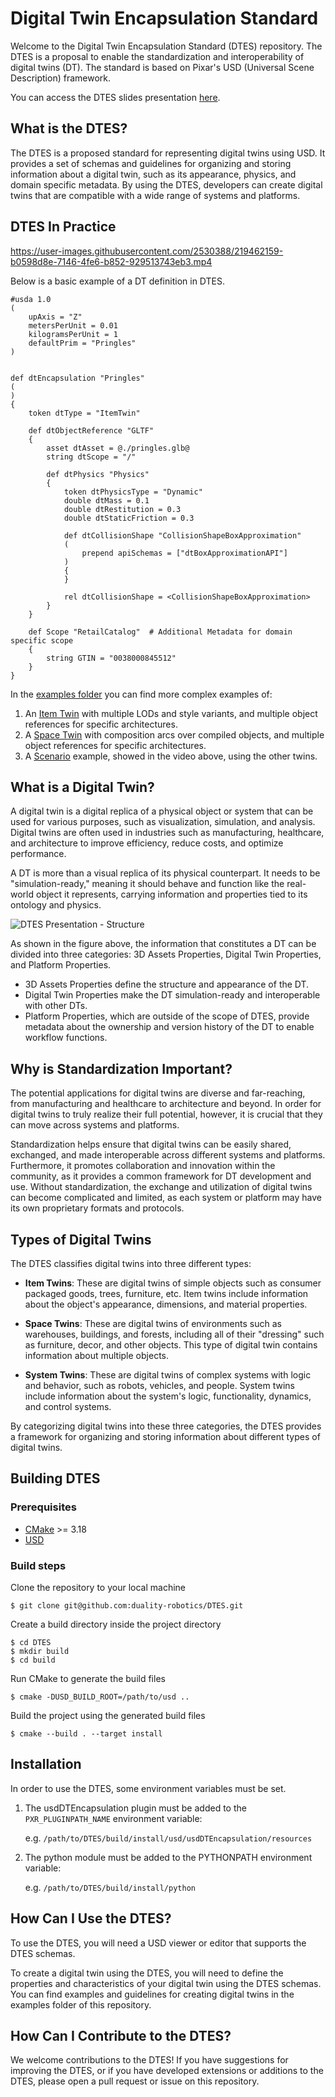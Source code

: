 Digital Twin Encapsulation Standard
===================================
Welcome to the Digital Twin Encapsulation Standard (DTES) repository. The DTES is a proposal to enable the standardization and interoperability of digital twins (DT). The standard is based on Pixar's USD (Universal Scene Description) framework.


You can access the DTES slides presentation [here](https://lnkd.in/gCU92QGh).

What is the DTES?
-----------------
The DTES is a proposed standard for representing digital twins using USD. It provides a set of schemas and guidelines for organizing and storing information about a digital twin, such as its appearance, physics, and domain specific metadata. By using the DTES, developers can create digital twins that are compatible with a wide range of systems and platforms.


DTES In Practice
----------------



https://user-images.githubusercontent.com/2530388/219462159-b0598d8e-7146-4fe6-b852-929513743eb3.mp4



Below is a basic example of a DT definition in DTES.

```usda
#usda 1.0
(
    upAxis = "Z"
    metersPerUnit = 0.01
    kilogramsPerUnit = 1
    defaultPrim = "Pringles"
)


def dtEncapsulation "Pringles"
(
)
{
    token dtType = "ItemTwin"

    def dtObjectReference "GLTF"
    {
        asset dtAsset = @./pringles.glb@
        string dtScope = "/"

        def dtPhysics "Physics"
        {
            token dtPhysicsType = "Dynamic"
            double dtMass = 0.1
            double dtRestitution = 0.3
            double dtStaticFriction = 0.3

            def dtCollisionShape "CollisionShapeBoxApproximation"
            (
                prepend apiSchemas = ["dtBoxApproximationAPI"]
            )
            {
            }

            rel dtCollisionShape = <CollisionShapeBoxApproximation>
        }
    }

    def Scope "RetailCatalog"  # Additional Metadata for domain specific scope
    {
        string GTIN = "0038000845512"
    }
}
```

In the [examples folder](./examples) you can find more complex examples of:
1. An [Item Twin](./examples/items/PringlesDT/PringlesDT.usda) with multiple LODs and style variants, and multiple object references for specific architectures.
2. A [Space Twin](./examples/items/../spaces/StoreDT/StoreDT.usda) with composition arcs over compiled objects, and multiple object references for specific architectures.
3. A [Scenario](./examples/scenarios/StoreScenario.usda) example, showed in the video above, using the other twins.


What is a Digital Twin?
-----------------------
A digital twin is a digital replica of a physical object or system that can be used for various purposes, such as visualization, simulation, and analysis. Digital twins are often used in industries such as manufacturing, healthcare, and architecture to improve efficiency, reduce costs, and optimize performance.

A DT is more than a visual replica of its physical counterpart. It needs to be "simulation-ready," meaning it should behave and function like the real-world object it represents, carrying information and properties tied to its ontology and physics.

![DTES Presentation - Structure](https://user-images.githubusercontent.com/123972574/222506402-21bf64cc-5d1b-4aca-83a2-28baf3f33d91.png)


As shown in the figure above, the information that constitutes a DT can be divided into three categories: 3D Assets Properties, Digital Twin Properties, and Platform Properties.

- 3D Assets Properties define the structure and appearance of the DT.
- Digital Twin Properties make the DT simulation-ready and interoperable with other DTs.
- Platform Properties, which are outside of the scope of DTES, provide metadata about the ownership and version history of the DT to enable workflow functions.


Why is Standardization Important?
---------------------------------
The potential applications for digital twins are diverse and far-reaching, from manufacturing and healthcare to architecture and beyond. In order for digital twins to truly realize their full potential, however, it is crucial that they can move across systems and platforms.

Standardization helps ensure that digital twins can be easily shared, exchanged, and made interoperable across different systems and platforms. Furthermore, it promotes collaboration and innovation within the community, as it provides a common framework for DT development and use. Without standardization, the exchange and utilization of digital twins can become complicated and limited, as each system or platform may have its own proprietary formats and protocols. 


Types of Digital Twins
----------------------
The DTES classifies digital twins into three different types:

- **Item Twins**: These are digital twins of simple objects such as consumer packaged goods, trees, furniture, etc. Item twins include information about the object's appearance, dimensions, and material properties.

- **Space Twins**: These are digital twins of environments such as warehouses, buildings, and forests, including all of their "dressing" such as furniture, decor, and other objects. This type of digital twin contains information about multiple objects.

- **System Twins**: These are digital twins of complex systems with logic and behavior, such as robots, vehicles, and people. System twins include information about the system's logic, functionality, dynamics, and control systems.

By categorizing digital twins into these three categories, the DTES provides a framework for organizing and storing information about different types of digital twins.

Building DTES
-------------

### Prerequisites

- [CMake](https://cmake.org/) >= 3.18
- [USD](https://github.com/PixarAnimationStudios/USD)

### Build steps

Clone the repository to your local machine

```shell
$ git clone git@github.com:duality-robotics/DTES.git
```

Create a build directory inside the project directory

```shell
$ cd DTES
$ mkdir build
$ cd build
```

Run CMake to generate the build files

```shell
$ cmake -DUSD_BUILD_ROOT=/path/to/usd ..
```

Build the project using the generated build files

```shell
$ cmake --build . --target install
```

Installation
------------
In order to use the DTES, some environment variables must be set.

1. The usdDTEncapsulation plugin must be added to the `PXR_PLUGINPATH_NAME` environment variable:

    e.g. `/path/to/DTES/build/install/usd/usdDTEncapsulation/resources`

1. The python module must be added to the PYTHONPATH environment variable:

    e.g. `/path/to/DTES/build/install/python`


How Can I Use the DTES?
-----------------------
To use the DTES, you will need a USD viewer or editor that supports the DTES schemas.


To create a digital twin using the DTES, you will need to define the properties and characteristics of your digital twin using the DTES schemas. You can find examples and guidelines for creating digital twins in the examples folder of this repository.


How Can I Contribute to the DTES?
---------------------------------
We welcome contributions to the DTES! If you have suggestions for improving the DTES, or if you have developed extensions or additions to the DTES, please open a pull request or issue on this repository.
